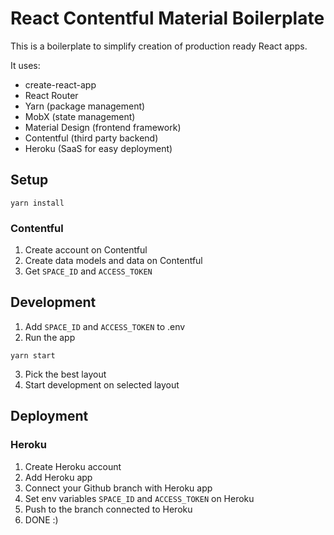 # React Contentful Material Boilerplate

This is a boilerplate to simplify creation of production ready React apps.

It uses: 
* create-react-app
* React Router
* Yarn (package management)
* MobX (state management)
* Material Design (frontend framework)
* Contentful (third party backend)
* Heroku (SaaS for easy deployment)

## Setup
```
yarn install
```
 
### Contentful
1. Create account on Contentful
2. Create data models and data on Contentful
3. Get `SPACE_ID` and `ACCESS_TOKEN`
 
## Development
1. Add `SPACE_ID` and `ACCESS_TOKEN` to .env
2. Run the app
```
yarn start
```
3. Pick the best layout
4. Start development on selected layout 
## Deployment
### Heroku
1. Create Heroku account
2. Add Heroku app
3. Connect your Github branch with Heroku app
4. Set env variables `SPACE_ID` and `ACCESS_TOKEN` on Heroku
5. Push to the branch connected to Heroku
6. DONE :) 
